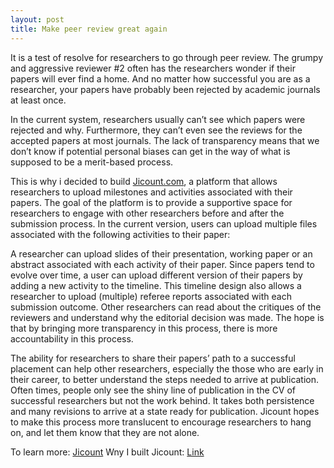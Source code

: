 ```yaml
---
layout: post
title: Make peer review great again
---
```


It is a test of resolve for researchers to go through peer review. The grumpy and aggressive reviewer #2 often has the researchers wonder if their papers will ever find a home. And no matter how successful you are as a researcher, your papers have probably been rejected by academic journals at least once.

In the current system, researchers usually can’t see which papers were rejected and why. Furthermore, they can’t even see the reviews for the accepted papers at most journals. The lack of transparency means that we don’t know if potential personal biases can get in the way of what is supposed to be a merit-based process.

This is why i decided to build [Jicount.com](http://jicount.com), a platform that allows researchers to upload milestones and activities associated with their papers. The goal of the platform is to provide a supportive space for researchers to engage with other researchers before and after the submission process. In the current version, users can upload multiple files associated with the following activities to their paper:

A researcher can upload slides of their presentation, working paper or an abstract associated with each activity of their paper. Since papers tend to evolve over time, a user can upload different version of their papers by adding a new activity to the timeline. This timeline design also allows a researcher to upload (multiple) referee reports associated with each submission outcome. Other researchers can read about the critiques of the reviewers and understand why the editorial decision was made. The hope is that by bringing more transparency in this process, there is more accountability in this process.

The ability for researchers to share their papers’ path to a successful placement can help other researchers, especially the those who are early in their career, to better understand the steps needed to arrive at publication. Often times, people only see the shiny line of publication in the CV of successful researchers but not the work behind. It takes both persistence and many revisions to arrive at a state ready for publication. Jicount hopes to make this process more translucent to encourage researchers to hang on, and let them know that they are not alone.


To learn more: <a href= "http://jicount.com" class="button">Jicount</a> 
Wny I built Jicount: <a href= "https://medium.com/@onyilam/why-i-built-jicount-com-an-effort-to-introduce-more-transparency-in-peer-review-f3c4d1269915" class="button">Link</a> 
